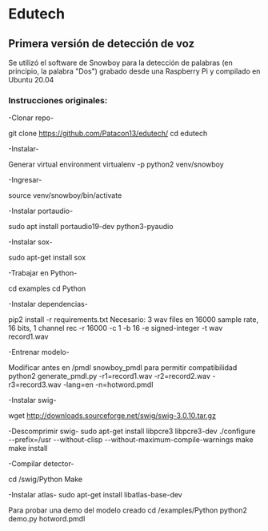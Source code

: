 # Edutech

## Primera versión de detección de voz

Se utilizó el software de Snowboy para la detección de palabras (en principio, la palabra "Dos") grabado desde una Raspberry Pi y compilado en Ubuntu 20.04

### Instrucciones originales:

-Clonar repo-

git clone https://github.com/Patacon13/edutech/
cd edutech

-Instalar-

Generar virtual environment
virtualenv -p python2 venv/snowboy

-Ingresar-

source venv/snowboy/bin/activate

-Instalar portaudio-

sudo apt install portaudio19-dev python3-pyaudio

-Instalar sox-

sudo apt-get install sox

-Trabajar en Python-

cd examples
cd Python

-Instalar dependencias-

pip2 install -r requirements.txt
Necesario: 3 wav files en 16000 sample rate, 16 bits, 1 channel
rec -r 16000 -c 1 -b 16 -e signed-integer -t wav record1.wav

-Entrenar modelo-

Modificar antes en /pmdl snowboy_pmdl para permitir compatibilidad
python2 generate_pmdl.py -r1=record1.wav -r2=record2.wav -r3=record3.wav -lang=en -n=hotword.pmdl

-Instalar swig-

wget http://downloads.sourceforge.net/swig/swig-3.0.10.tar.gz

-Descomprimir swig-
sudo apt-get install libpcre3 libpcre3-dev
./configure --prefix=/usr --without-clisp --without-maximum-compile-warnings
make
make install

-Compilar detector-

cd /swig/Python
Make

-Instalar atlas-
sudo apt-get install libatlas-base-dev

Para probar una demo del modelo creado
cd /examples/Python
python2 demo.py hotword.pmdl
